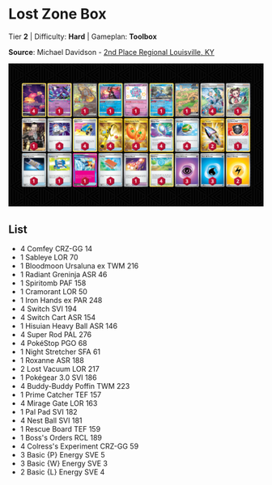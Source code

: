 # Lost Zone Box

Tier **2** | Difficulty: **Hard** | Gameplan: **Toolbox**

**Source**: Michael Davidson - [2nd Place Regional Louisville, KY](https://limitlesstcg.com/decks/list/13172)

![decklist](../../!Images/Standard/13BRS-SRC/Lost%20Zone%20Box.PNG)

## List
* 4 Comfey CRZ-GG 14
* 1 Sableye LOR 70
* 1 Bloodmoon Ursaluna ex TWM 216
* 1 Radiant Greninja ASR 46
* 1 Spiritomb PAF 158
* 1 Cramorant LOR 50
* 1 Iron Hands ex PAR 248
* 4 Switch SVI 194
* 4 Switch Cart ASR 154
* 1 Hisuian Heavy Ball ASR 146
* 4 Super Rod PAL 276
* 4 PokéStop PGO 68
* 1 Night Stretcher SFA 61
* 1 Roxanne ASR 188
* 2 Lost Vacuum LOR 217
* 1 Pokégear 3.0 SVI 186
* 4 Buddy-Buddy Poffin TWM 223
* 1 Prime Catcher TEF 157
* 4 Mirage Gate LOR 163
* 1 Pal Pad SVI 182
* 4 Nest Ball SVI 181
* 1 Rescue Board TEF 159
* 1 Boss's Orders RCL 189
* 4 Colress's Experiment CRZ-GG 59
* 3 Basic {P} Energy SVE 5
* 3 Basic {W} Energy SVE 3
* 2 Basic {L} Energy SVE 4
